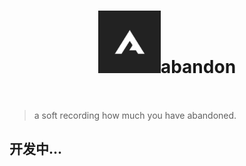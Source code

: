 <h1 style="line-height: 100px; text-align: center;"><img src="./logo.png"/ style="width:100px;">abandon</h1>

> a soft recording how much you have abandoned.

## 开发中...